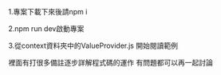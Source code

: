1.專案下載下來後請npm i

2.npm run dev啟動專案

3.從context資料夾中的ValueProvider.js
開始閱讀範例

裡面有打很多備註逐步詳解程式碼的運作
有問題都可以再一起討論

